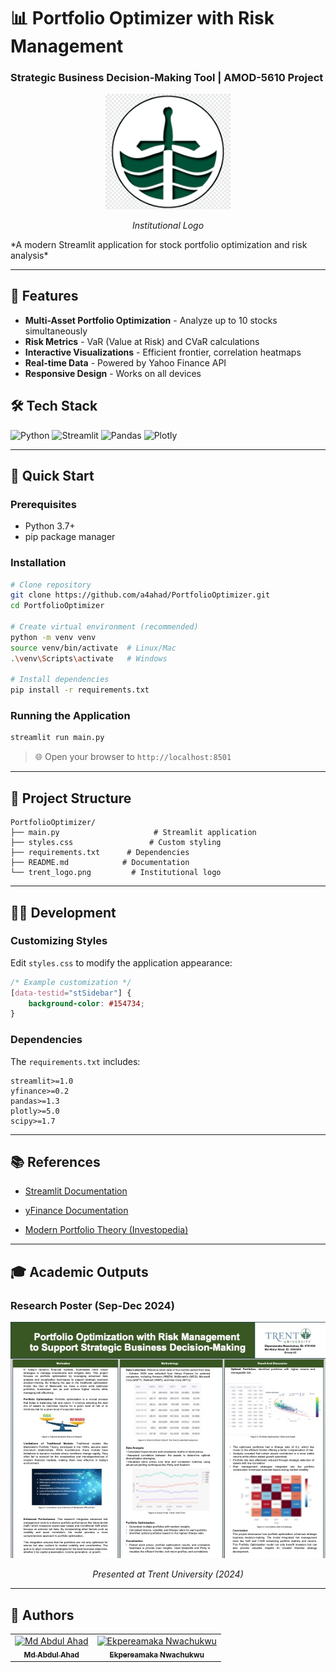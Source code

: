 # 📊 Portfolio Optimizer with Risk Management
### Strategic Business Decision-Making Tool | AMOD-5610 Project

<div align="center">
  <img src="trent_logo.png" width="200"/>
  <p><em>Institutional Logo</em></p>
</div>
*A modern Streamlit application for stock portfolio optimization and risk analysis*

---

## 🌟 Features
- **Multi-Asset Portfolio Optimization** - Analyze up to 10 stocks simultaneously
- **Risk Metrics** - VaR (Value at Risk) and CVaR calculations
- **Interactive Visualizations** - Efficient frontier, correlation heatmaps
- **Real-time Data** - Powered by Yahoo Finance API
- **Responsive Design** - Works on all devices

## 🛠️ Tech Stack
![Python](https://img.shields.io/badge/Python-3.7+-3776AB?logo=python&logoColor=white)
![Streamlit](https://img.shields.io/badge/Streamlit-FF4B4B?logo=streamlit&logoColor=white)
![Pandas](https://img.shields.io/badge/Pandas-1.3+-150458?logo=pandas&logoColor=white)
![Plotly](https://img.shields.io/badge/Plotly-5.0+-3F4F75?logo=plotly&logoColor=white)

---

## 🚀 Quick Start

### Prerequisites
- Python 3.7+
- pip package manager

### Installation
```bash
# Clone repository
git clone https://github.com/a4ahad/PortfolioOptimizer.git
cd PortfolioOptimizer

# Create virtual environment (recommended)
python -m venv venv
source venv/bin/activate  # Linux/Mac
.\venv\Scripts\activate   # Windows

# Install dependencies
pip install -r requirements.txt
```


### Running the Application

```bash
streamlit run main.py
```

> 🌐 Open your browser to `http://localhost:8501`

---

## 📂 Project Structure
```
PortfolioOptimizer/
├── main.py                     # Streamlit application
├── styles.css                 # Custom styling
├── requirements.txt      # Dependencies
├── README.md            # Documentation
└── trent_logo.png         # Institutional logo
```
---

## 🧑‍💻 Development

### Customizing Styles

Edit `styles.css` to modify the application appearance:


```css
/* Example customization */
[data-testid="stSidebar"] {
    background-color: #154734;
}
```
### Dependencies

The `requirements.txt` includes:
```
streamlit>=1.0
yfinance>=0.2
pandas>=1.3
plotly>=5.0
scipy>=1.7
```

---

## 📚 References

- [Streamlit Documentation](https://docs.streamlit.io/)
    
- [yFinance Documentation](https://aroussi.com/post/python-yahoo-finance)
    
- [Modern Portfolio Theory (Investopedia)](https://www.investopedia.com/terms/m/modernportfoliotheory.asp)
    

---
## 🎓 Academic Outputs

### Research Poster (Sep-Dec 2024)
<div align="center">
  <a href="posters/Group42_Portfolio_Poster_2024.pdf">
    <img src="posters/poster_preview.jpeg" width="600" alt="Portfolio Optimization Poster"/>
  </a>
  <p><em>Presented at Trent University (2024)</em></p>
</div>

---

## 👥 Authors

<table>
  <tr>
    <td align="center">
      <a href="https://github.com/a4ahad">
        <img src="https://github.com/a4ahad.png" width="100px;" alt="Md Abdul Ahad"/>
        <br />
        <sub><b>Md Abdul Ahad</b></sub>
      </a>
    </td>
    <td align="center">
      <a href="https://github.com/ekpereamaka">
        <img src="https://github.com/ekpereamaka.png" width="100px;" alt="Ekpereamaka Nwachukwu"/>
        <br />
        <sub><b>Ekpereamaka Nwachukwu</b></sub>
      </a>
    </td>
  </tr>
</table>
